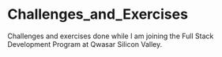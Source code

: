 # Challenges_and_Exercises
Challenges and exercises done while I am joining the Full Stack Development Program at Qwasar Silicon Valley.
